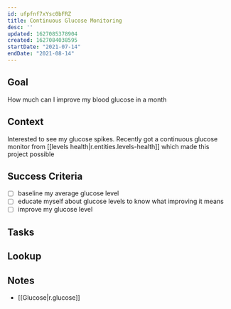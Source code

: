 ```yaml
---
id: ufpfnf7xYsc0bFRZ
title: Continuous Glucose Monitoring
desc: ''
updated: 1627085378904
created: 1627084038595
startDate: "2021-07-14"
endDate: "2021-08-14"
---
```



## Goal
<!-- What are you trying to accomplish -->
How much can I improve my blood glucose in a month

## Context
<!-- Background information -->
Interested to see my glucose spikes. Recently got a continuous glucose monitor from [[levels health|r.entities.levels-health]] which made this project possible

## Success Criteria
<!-- milestones for this project -->
- [ ] baseline my average glucose level
- [ ] educate myself about glucose levels to know what improving it means
- [ ] improve my glucose level

## Tasks
<!-- use this space to track current tasks. alternatively, you can also link to your daily journal note -->

## Lookup
<!-- relevant prior work or resources -->

## Notes
<!-- use this space for arbitrary notes -->
- [[Glucose|r.glucose]]

